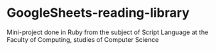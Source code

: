 # GoogleSheets-reading-library
Mini-project done in Ruby from the subject of Script Language at the Faculty of Computing, studies of Computer Science
